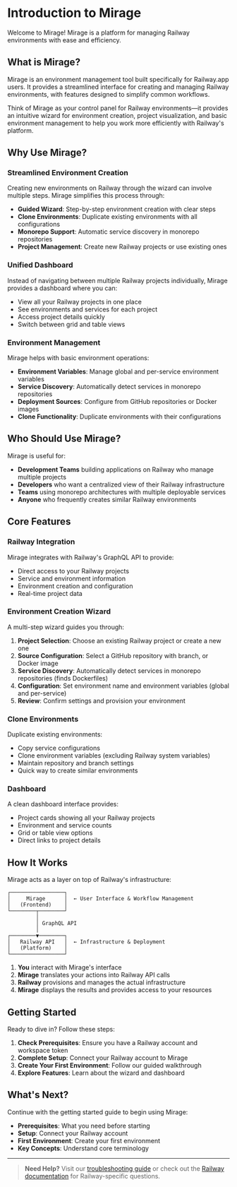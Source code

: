 # Introduction to Mirage

Welcome to Mirage! Mirage is a platform for managing Railway environments with ease and efficiency.

## What is Mirage?

Mirage is an environment management tool built specifically for Railway.app users. It provides a streamlined interface for creating and managing Railway environments, with features designed to simplify common workflows.

Think of Mirage as your control panel for Railway environments—it provides an intuitive wizard for environment creation, project visualization, and basic environment management to help you work more efficiently with Railway's platform.

## Why Use Mirage?

### Streamlined Environment Creation

Creating new environments on Railway through the wizard can involve multiple steps. Mirage simplifies this process through:

- **Guided Wizard**: Step-by-step environment creation with clear steps
- **Clone Environments**: Duplicate existing environments with all configurations
- **Monorepo Support**: Automatic service discovery in monorepo repositories
- **Project Management**: Create new Railway projects or use existing ones

### Unified Dashboard

Instead of navigating between multiple Railway projects individually, Mirage provides a dashboard where you can:

- View all your Railway projects in one place
- See environments and services for each project
- Access project details quickly
- Switch between grid and table views

### Environment Management

Mirage helps with basic environment operations:

- **Environment Variables**: Manage global and per-service environment variables
- **Service Discovery**: Automatically detect services in monorepo repositories
- **Deployment Sources**: Configure from GitHub repositories or Docker images
- **Clone Functionality**: Duplicate environments with their configurations

## Who Should Use Mirage?

Mirage is useful for:

- **Development Teams** building applications on Railway who manage multiple projects
- **Developers** who want a centralized view of their Railway infrastructure
- **Teams** using monorepo architectures with multiple deployable services
- **Anyone** who frequently creates similar Railway environments

## Core Features

### Railway Integration

Mirage integrates with Railway's GraphQL API to provide:

- Direct access to your Railway projects
- Service and environment information
- Environment creation and configuration
- Real-time project data

### Environment Creation Wizard

A multi-step wizard guides you through:

1. **Project Selection**: Choose an existing Railway project or create a new one
2. **Source Configuration**: Select a GitHub repository with branch, or Docker image
3. **Service Discovery**: Automatically detect services in monorepo repositories (finds Dockerfiles)
4. **Configuration**: Set environment name and environment variables (global and per-service)
5. **Review**: Confirm settings and provision your environment

### Clone Environments

Duplicate existing environments:

- Copy service configurations
- Clone environment variables (excluding Railway system variables)
- Maintain repository and branch settings
- Quick way to create similar environments

### Dashboard

A clean dashboard interface provides:

- Project cards showing all your Railway projects
- Environment and service counts
- Grid or table view options
- Direct links to project details

## How It Works

Mirage acts as a layer on top of Railway's infrastructure:

```
┌─────────────────┐
│     Mirage      │  ← User Interface & Workflow Management
│   (Frontend)    │
└────────┬────────┘
         │
         │ GraphQL API
         │
┌────────▼────────┐
│   Railway API   │  ← Infrastructure & Deployment
│   (Platform)    │
└─────────────────┘
```

1. **You** interact with Mirage's interface
2. **Mirage** translates your actions into Railway API calls
3. **Railway** provisions and manages the actual infrastructure
4. **Mirage** displays the results and provides access to your resources

## Getting Started

Ready to dive in? Follow these steps:

1. **Check Prerequisites**: Ensure you have a Railway account and workspace token
2. **Complete Setup**: Connect your Railway account to Mirage
3. **Create Your First Environment**: Follow our guided walkthrough
4. **Explore Features**: Learn about the wizard and dashboard

## What's Next?

Continue with the getting started guide to begin using Mirage:

- **Prerequisites**: What you need before starting
- **Setup**: Connect your Railway account
- **First Environment**: Create your first environment
- **Key Concepts**: Understand core terminology

---

> **Need Help?** Visit our [troubleshooting guide](/docs/troubleshooting) or check out the [Railway documentation](https://railway.app/docs) for Railway-specific questions.

